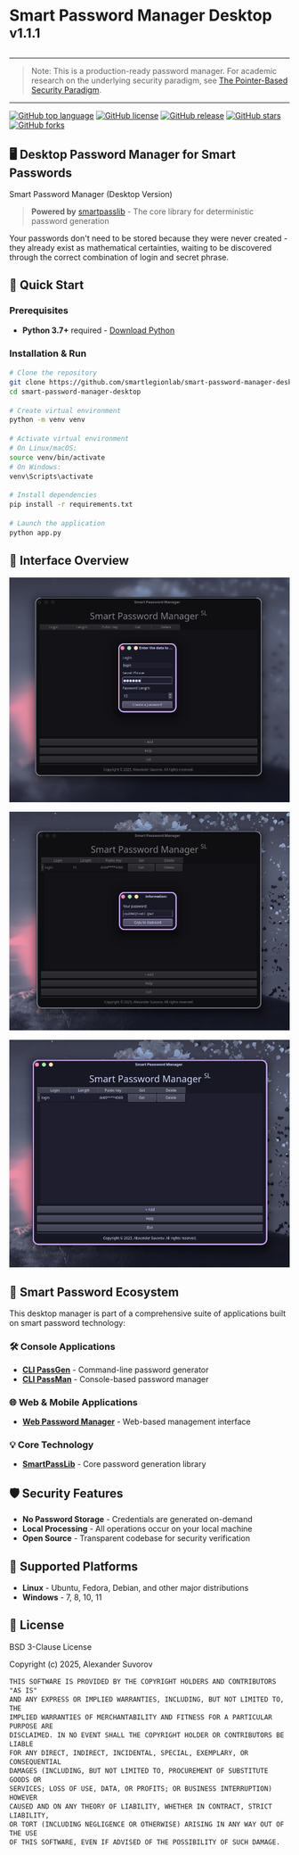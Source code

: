 # Smart Password Manager Desktop <sup>v1.1.1</sup>

---

> Note: This is a production-ready password manager. For academic research on the underlying security paradigm, see [The Pointer-Based Security Paradigm](https://doi.org/10.5281/zenodo.17204738).

---


[![GitHub top language](https://img.shields.io/github/languages/top/smartlegionlab/smart-password-manager-desktop)](https://github.com/smartlegionlab/smart-password-manager-desktop)
[![GitHub license](https://img.shields.io/github/license/smartlegionlab/smart-password-manager-desktop)](https://github.com/smartlegionlab/smart-password-manager-desktop/blob/master/LICENSE)
[![GitHub release](https://img.shields.io/github/v/release/smartlegionlab/smart-password-manager-desktop)](https://github.com/smartlegionlab/smart-password-manager-desktop/)
[![GitHub stars](https://img.shields.io/github/stars/smartlegionlab/smart-password-manager-desktop?style=social)](https://github.com/smartlegionlab/smart-password-manager-desktop/stargazers)
[![GitHub forks](https://img.shields.io/github/forks/smartlegionlab/smart-password-manager-desktop?style=social)](https://github.com/smartlegionlab/smart-password-manager-desktop/network/members)

## 🖥️ Desktop Password Manager for Smart Passwords

Smart Password Manager (Desktop Version)

> **Powered by** [smartpasslib](https://github.com/smartlegionlab/smartpasslib) - The core library for deterministic password generation

Your passwords don't need to be stored because they were never created - they already exist as mathematical certainties, waiting to be discovered through the correct combination of login and secret phrase.

## 🚀 Quick Start

### Prerequisites
- **Python 3.7+** required - [Download Python](https://python.org)

### Installation & Run
```bash
# Clone the repository
git clone https://github.com/smartlegionlab/smart-password-manager-desktop.git
cd smart-password-manager-desktop

# Create virtual environment
python -m venv venv

# Activate virtual environment
# On Linux/macOS:
source venv/bin/activate
# On Windows:
venv\Scripts\activate

# Install dependencies
pip install -r requirements.txt

# Launch the application
python app.py
```

## 🎨 Interface Overview

![Main Interface](https://github.com/smartlegionlab/smart-password-manager-desktop/raw/master/data/images/smartpassman.png)


![Password Management](https://github.com/smartlegionlab/smart-password-manager-desktop/raw/master/data/images/smartpassman2.png)


![Settings Configuration](https://github.com/smartlegionlab/smart-password-manager-desktop/raw/master/data/images/smartpassman3.png)

## 🔄 Smart Password Ecosystem

This desktop manager is part of a comprehensive suite of applications built on smart password technology:

### 🛠️ Console Applications
- [**CLI PassGen**](https://github.com/smartlegionlab/clipassgen/) - Command-line password generator
- [**CLI PassMan**](https://github.com/smartlegionlab/clipassman/) - Console-based password manager

### 🌐 Web & Mobile Applications
- [**Web Password Manager**](https://github.com/smartlegionlab/smart-password-manager) - Web-based management interface

### 💡 Core Technology
- [**SmartPassLib**](https://github.com/smartlegionlab/smartpasslib) - Core password generation library

## 🛡️ Security Features

- **No Password Storage** - Credentials are generated on-demand
- **Local Processing** - All operations occur on your local machine
- **Open Source** - Transparent codebase for security verification

## 🤝 Supported Platforms

- **Linux** - Ubuntu, Fedora, Debian, and other major distributions
- **Windows** - 7, 8, 10, 11


## 📜 License

BSD 3-Clause License

Copyright (c) 2025, Alexander Suvorov

```
THIS SOFTWARE IS PROVIDED BY THE COPYRIGHT HOLDERS AND CONTRIBUTORS "AS IS"
AND ANY EXPRESS OR IMPLIED WARRANTIES, INCLUDING, BUT NOT LIMITED TO, THE
IMPLIED WARRANTIES OF MERCHANTABILITY AND FITNESS FOR A PARTICULAR PURPOSE ARE
DISCLAIMED. IN NO EVENT SHALL THE COPYRIGHT HOLDER OR CONTRIBUTORS BE LIABLE
FOR ANY DIRECT, INDIRECT, INCIDENTAL, SPECIAL, EXEMPLARY, OR CONSEQUENTIAL
DAMAGES (INCLUDING, BUT NOT LIMITED TO, PROCUREMENT OF SUBSTITUTE GOODS OR
SERVICES; LOSS OF USE, DATA, OR PROFITS; OR BUSINESS INTERRUPTION) HOWEVER
CAUSED AND ON ANY THEORY OF LIABILITY, WHETHER IN CONTRACT, STRICT LIABILITY,
OR TORT (INCLUDING NEGLIGENCE OR OTHERWISE) ARISING IN ANY WAY OUT OF THE USE
OF THIS SOFTWARE, EVEN IF ADVISED OF THE POSSIBILITY OF SUCH DAMAGE.
```
